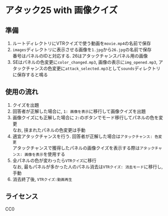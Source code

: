 # アタック25 with 画像クイズ
## 準備
1. ルートディレクトリにVTRクイズで使う動画を`movie.mp4`の名前で保存
2. `images`ディレクトリに表示させる画像を`1.jpg`から`26.jpg`の名前で保存  
番号はパネルのIDと対応する. 26はアタックチャンスパネル用の画像
3. SEはパネルの色変更に`color_changed.mp3`, 画像の表示に`img_opened.mp3`, アタックチャンスの色変更に`attack_selected.mp3`として`sounds`ディレクトリに保存すると鳴る

## 使用の流れ
1. クイズを出題
2. 回答者が正解した場合に, `1: 画像を表示`に移行して画像クイズを出題
3. 画像クイズにも正解した場合に `2:`のボタンでモード移行してパネルの色を変更  
なお, 挟まれたパネルの色変更は手動
4. 適宜アタックチャンスを行う. 回答者が正解した場合は`アタックチャンス: 色変更`  
アタックチャンスで獲得したパネルの画像クイズを表示する際は`アタックチャンス: 画像を表示`を使用する
5. 全パネルの色が変わったら`VTRクイズ`に移行  
なお, 最もパネルが多かった人のパネル消去は`VTRクイズ: 消去モード`に移行し, 手動
6. 消去終了後, `VTRクイズ:動画再生`

## ライセンス
CC0